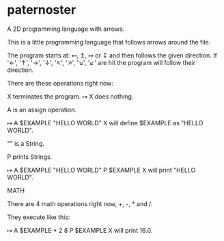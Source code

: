 # paternoster
A 2D programming language with arrows.

This is a little programming language that follows arrows around the file.

The program starts at: ↤, ↥, ↦ or ↧  and then follows the given direction.
If '←', '↑', '→', '↓', '↖', '↗', '↘', '↙' are hit the program will follow their direction.

There are these operations right now:

X terminates the program.
↦ X does nothing.

A is an assign operation.

↦ A $EXAMPLE "HELLO WORLD" X
will define $EXAMPLE as "HELLO WORLD".

"" is a String.

P prints Strings.

↦ A $EXAMPLE "HELLO WORLD" P $EXAMPLE X
will print "HELLO WORLD".

MATH

There are 4 math operations right now, +, -, * and /.

They execute like this:

↦ A $EXAMPLE * 2 8 P $EXAMPLE X
will print 16.0.
